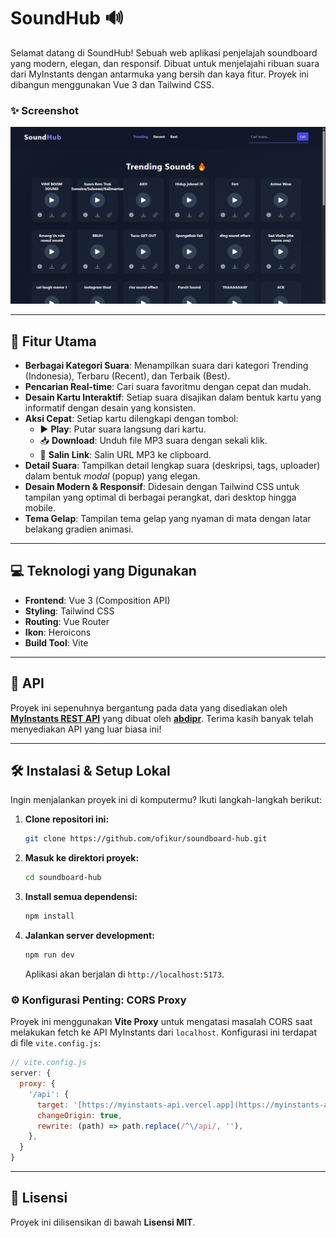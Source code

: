 # SoundHub 🔊

Selamat datang di SoundHub! Sebuah web aplikasi penjelajah soundboard yang modern, elegan, dan responsif. Dibuat untuk menjelajahi ribuan suara dari MyInstants dengan antarmuka yang bersih dan kaya fitur. Proyek ini dibangun menggunakan Vue 3 dan Tailwind CSS.

### ✨ Screenshot

![SoundHub Screenshot](screenshot/sound-hub.png)

---

## 🚀 Fitur Utama

-   **Berbagai Kategori Suara**: Menampilkan suara dari kategori Trending (Indonesia), Terbaru (Recent), dan Terbaik (Best).
-   **Pencarian Real-time**: Cari suara favoritmu dengan cepat dan mudah.
-   **Desain Kartu Interaktif**: Setiap suara disajikan dalam bentuk kartu yang informatif dengan desain yang konsisten.
-   **Aksi Cepat**: Setiap kartu dilengkapi dengan tombol:
    -   ▶️ **Play**: Putar suara langsung dari kartu.
    -   📥 **Download**: Unduh file MP3 suara dengan sekali klik.
    -   🔗 **Salin Link**: Salin URL MP3 ke clipboard.
-   **Detail Suara**: Tampilkan detail lengkap suara (deskripsi, tags, uploader) dalam bentuk *modal* (popup) yang elegan.
-   **Desain Modern & Responsif**: Didesain dengan Tailwind CSS untuk tampilan yang optimal di berbagai perangkat, dari desktop hingga mobile.
-   **Tema Gelap**: Tampilan tema gelap yang nyaman di mata dengan latar belakang gradien animasi.

---

## 💻 Teknologi yang Digunakan

-   **Frontend**: Vue 3 (Composition API)
-   **Styling**: Tailwind CSS
-   **Routing**: Vue Router
-   **Ikon**: Heroicons
-   **Build Tool**: Vite

---

## 🔗 API

Proyek ini sepenuhnya bergantung pada data yang disediakan oleh **[MyInstants REST API](https://github.com/abdipr/myinstants-api)** yang dibuat oleh **[abdipr](https://github.com/abdipr)**. Terima kasih banyak telah menyediakan API yang luar biasa ini!

---

## 🛠️ Instalasi & Setup Lokal

Ingin menjalankan proyek ini di komputermu? Ikuti langkah-langkah berikut:

1.  **Clone repositori ini:**
    ```bash
    git clone https://github.com/ofikur/soundboard-hub.git

2.  **Masuk ke direktori proyek:**
    ```bash
    cd soundboard-hub
    ```

3.  **Install semua dependensi:**
    ```bash
    npm install
    ```

4.  **Jalankan server development:**
    ```bash
    npm run dev
    ```
    Aplikasi akan berjalan di `http://localhost:5173`.

### ⚙️ Konfigurasi Penting: CORS Proxy

Proyek ini menggunakan **Vite Proxy** untuk mengatasi masalah CORS saat melakukan fetch ke API MyInstants dari `localhost`. Konfigurasi ini terdapat di file `vite.config.js`:

```javascript
// vite.config.js
server: {
  proxy: {
    '/api': {
      target: '[https://myinstants-api.vercel.app](https://myinstants-api.vercel.app)',
      changeOrigin: true,
      rewrite: (path) => path.replace(/^\/api/, ''),
    },
  }
}
```

---

## 📄 Lisensi

Proyek ini dilisensikan di bawah **Lisensi MIT**.